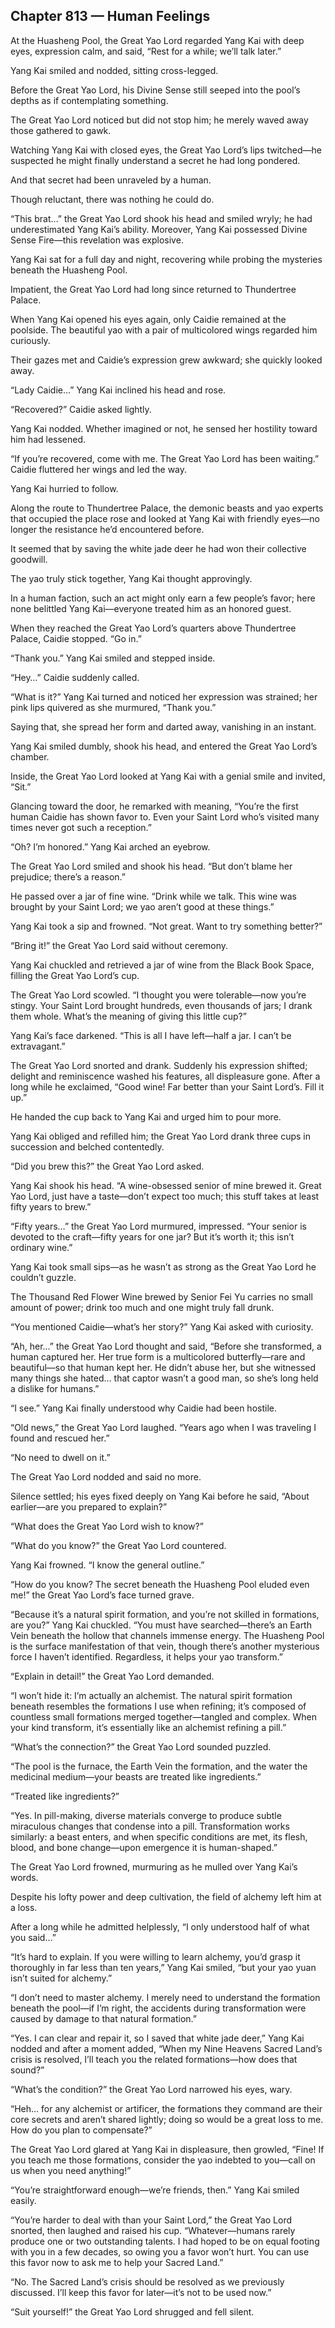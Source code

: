 ## Chapter 813 — Human Feelings

At the Huasheng Pool, the Great Yao Lord regarded Yang Kai with deep eyes, expression calm, and said, “Rest for a while; we’ll talk later.”

Yang Kai smiled and nodded, sitting cross-legged.

Before the Great Yao Lord, his Divine Sense still seeped into the pool’s depths as if contemplating something.

The Great Yao Lord noticed but did not stop him; he merely waved away those gathered to gawk.

Watching Yang Kai with closed eyes, the Great Yao Lord’s lips twitched—he suspected he might finally understand a secret he had long pondered.

And that secret had been unraveled by a human.

Though reluctant, there was nothing he could do.

“This brat…” the Great Yao Lord shook his head and smiled wryly; he had underestimated Yang Kai’s ability. Moreover, Yang Kai possessed Divine Sense Fire—this revelation was explosive.

Yang Kai sat for a full day and night, recovering while probing the mysteries beneath the Huasheng Pool.

Impatient, the Great Yao Lord had long since returned to Thundertree Palace.

When Yang Kai opened his eyes again, only Caidie remained at the poolside. The beautiful yao with a pair of multicolored wings regarded him curiously.

Their gazes met and Caidie’s expression grew awkward; she quickly looked away.

“Lady Caidie…” Yang Kai inclined his head and rose.

“Recovered?” Caidie asked lightly.

Yang Kai nodded. Whether imagined or not, he sensed her hostility toward him had lessened.

“If you’re recovered, come with me. The Great Yao Lord has been waiting.” Caidie fluttered her wings and led the way.

Yang Kai hurried to follow.

Along the route to Thundertree Palace, the demonic beasts and yao experts that occupied the place rose and looked at Yang Kai with friendly eyes—no longer the resistance he’d encountered before.

It seemed that by saving the white jade deer he had won their collective goodwill.

The yao truly stick together, Yang Kai thought approvingly.

In a human faction, such an act might only earn a few people’s favor; here none belittled Yang Kai—everyone treated him as an honored guest.

When they reached the Great Yao Lord’s quarters above Thundertree Palace, Caidie stopped. “Go in.”

“Thank you.” Yang Kai smiled and stepped inside.

“Hey…” Caidie suddenly called.

“What is it?” Yang Kai turned and noticed her expression was strained; her pink lips quivered as she murmured, “Thank you.”

Saying that, she spread her form and darted away, vanishing in an instant.

Yang Kai smiled dumbly, shook his head, and entered the Great Yao Lord’s chamber.

Inside, the Great Yao Lord looked at Yang Kai with a genial smile and invited, “Sit.”

Glancing toward the door, he remarked with meaning, “You’re the first human Caidie has shown favor to. Even your Saint Lord who’s visited many times never got such a reception.”

“Oh? I’m honored.” Yang Kai arched an eyebrow.

The Great Yao Lord smiled and shook his head. “But don’t blame her prejudice; there’s a reason.”

He passed over a jar of fine wine. “Drink while we talk. This wine was brought by your Saint Lord; we yao aren’t good at these things.”

Yang Kai took a sip and frowned. “Not great. Want to try something better?”

“Bring it!” the Great Yao Lord said without ceremony.

Yang Kai chuckled and retrieved a jar of wine from the Black Book Space, filling the Great Yao Lord’s cup.

The Great Yao Lord scowled. “I thought you were tolerable—now you’re stingy. Your Saint Lord brought hundreds, even thousands of jars; I drank them whole. What’s the meaning of giving this little cup?”

Yang Kai’s face darkened. “This is all I have left—half a jar. I can’t be extravagant.”

The Great Yao Lord snorted and drank. Suddenly his expression shifted; delight and reminiscence washed his features, all displeasure gone. After a long while he exclaimed, “Good wine! Far better than your Saint Lord’s. Fill it up.”

He handed the cup back to Yang Kai and urged him to pour more.

Yang Kai obliged and refilled him; the Great Yao Lord drank three cups in succession and belched contentedly.

“Did you brew this?” the Great Yao Lord asked.

Yang Kai shook his head. “A wine-obsessed senior of mine brewed it. Great Yao Lord, just have a taste—don’t expect too much; this stuff takes at least fifty years to brew.”

“Fifty years…” the Great Yao Lord murmured, impressed. “Your senior is devoted to the craft—fifty years for one jar? But it’s worth it; this isn’t ordinary wine.”

Yang Kai took small sips—as he wasn’t as strong as the Great Yao Lord he couldn’t guzzle.

The Thousand Red Flower Wine brewed by Senior Fei Yu carries no small amount of power; drink too much and one might truly fall drunk.

“You mentioned Caidie—what’s her story?” Yang Kai asked with curiosity.

“Ah, her…” the Great Yao Lord thought and said, “Before she transformed, a human captured her. Her true form is a multicolored butterfly—rare and beautiful—so that human kept her. He didn’t abuse her, but she witnessed many things she hated… that captor wasn’t a good man, so she’s long held a dislike for humans.”

“I see.” Yang Kai finally understood why Caidie had been hostile.

“Old news,” the Great Yao Lord laughed. “Years ago when I was traveling I found and rescued her.”

“No need to dwell on it.”

The Great Yao Lord nodded and said no more.

Silence settled; his eyes fixed deeply on Yang Kai before he said, “About earlier—are you prepared to explain?”

“What does the Great Yao Lord wish to know?”

“What do you know?” the Great Yao Lord countered.

Yang Kai frowned. “I know the general outline.”

“How do you know? The secret beneath the Huasheng Pool eluded even me!” the Great Yao Lord’s face turned grave.

“Because it’s a natural spirit formation, and you’re not skilled in formations, are you?” Yang Kai chuckled. “You must have searched—there’s an Earth Vein beneath the hollow that channels immense energy. The Huasheng Pool is the surface manifestation of that vein, though there’s another mysterious force I haven’t identified. Regardless, it helps your yao transform.”

“Explain in detail!” the Great Yao Lord demanded.

“I won’t hide it: I’m actually an alchemist. The natural spirit formation beneath resembles the formations I use when refining; it’s composed of countless small formations merged together—tangled and complex. When your kind transform, it’s essentially like an alchemist refining a pill.”

“What’s the connection?” the Great Yao Lord sounded puzzled.

“The pool is the furnace, the Earth Vein the formation, and the water the medicinal medium—your beasts are treated like ingredients.”

“Treated like ingredients?”

“Yes. In pill-making, diverse materials converge to produce subtle miraculous changes that condense into a pill. Transformation works similarly: a beast enters, and when specific conditions are met, its flesh, blood, and bone change—upon emergence it is human-shaped.”

The Great Yao Lord frowned, murmuring as he mulled over Yang Kai’s words.

Despite his lofty power and deep cultivation, the field of alchemy left him at a loss.

After a long while he admitted helplessly, “I only understood half of what you said…”

“It’s hard to explain. If you were willing to learn alchemy, you’d grasp it thoroughly in far less than ten years,” Yang Kai smiled, “but your yao yuan isn’t suited for alchemy.”

“I don’t need to master alchemy. I merely need to understand the formation beneath the pool—if I’m right, the accidents during transformation were caused by damage to that natural formation.”

“Yes. I can clear and repair it, so I saved that white jade deer,” Yang Kai nodded and after a moment added, “When my Nine Heavens Sacred Land’s crisis is resolved, I’ll teach you the related formations—how does that sound?”

“What’s the condition?” the Great Yao Lord narrowed his eyes, wary.

“Heh… for any alchemist or artificer, the formations they command are their core secrets and aren’t shared lightly; doing so would be a great loss to me. How do you plan to compensate?”

The Great Yao Lord glared at Yang Kai in displeasure, then growled, “Fine! If you teach me those formations, consider the yao indebted to you—call on us when you need anything!”

“You’re straightforward enough—we’re friends, then.” Yang Kai smiled easily.

“You’re harder to deal with than your Saint Lord,” the Great Yao Lord snorted, then laughed and raised his cup. “Whatever—humans rarely produce one or two outstanding talents. I had hoped to be on equal footing with you in a few decades, so owing you a favor won’t hurt. You can use this favor now to ask me to help your Sacred Land.”

“No. The Sacred Land’s crisis should be resolved as we previously discussed. I’ll keep this favor for later—it’s not to be used now.”

“Suit yourself!” the Great Yao Lord shrugged and fell silent.